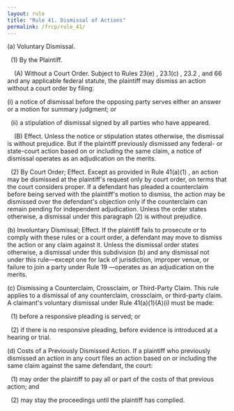 ```yaml
---
layout: rule
title: "Rule 41. Dismissal of Actions"
permalink: /frcp/rule_41/
---
```


(a) Voluntary Dismissal.


&nbsp;&nbsp;(1) By the Plaintiff.


&nbsp;&nbsp;&nbsp;&nbsp;(A) Without a Court Order. Subject to Rules 23(e) , 23.1(c) , 23.2 , and 66 and any applicable federal statute, the plaintiff may dismiss an action without a court order by filing:


(i) a notice of dismissal before the opposing party serves either an answer or a motion for summary judgment; or


&nbsp;&nbsp;(ii) a stipulation of dismissal signed by all parties who have appeared.


&nbsp;&nbsp;&nbsp;&nbsp;(B) Effect. Unless the notice or stipulation states otherwise, the dismissal is without prejudice. But if the plaintiff previously dismissed any federal- or state-court action based on or including the same claim, a notice of dismissal operates as an adjudication on the merits.


&nbsp;&nbsp;(2) By Court Order; Effect. Except as provided in Rule 41(a)(1) , an action may be dismissed at the plaintiff's request only by court order, on terms that the court considers proper. If a defendant has pleaded a counterclaim before being served with the plaintiff's motion to dismiss, the action may be dismissed over the defendant's objection only if the counterclaim can remain pending for independent adjudication. Unless the order states otherwise, a dismissal under this paragraph (2) is without prejudice.


(b) Involuntary Dismissal; Effect. If the plaintiff fails to prosecute or to comply with these rules or a court order, a defendant may move to dismiss the action or any claim against it. Unless the dismissal order states otherwise, a dismissal under this subdivision (b) and any dismissal not under this rule—except one for lack of jurisdiction, improper venue, or failure to join a party under Rule 19 —operates as an adjudication on the merits.


(c) Dismissing a Counterclaim, Crossclaim, or Third-Party Claim. This rule applies to a dismissal of any counterclaim, crossclaim, or third-party claim. A claimant's voluntary dismissal under Rule 41(a)(1)(A)(i) must be made:


&nbsp;&nbsp;(1) before a responsive pleading is served; or


&nbsp;&nbsp;(2) if there is no responsive pleading, before evidence is introduced at a hearing or trial.


(d) Costs of a Previously Dismissed Action. If a plaintiff who previously dismissed an action in any court files an action based on or including the same claim against the same defendant, the court:


&nbsp;&nbsp;(1) may order the plaintiff to pay all or part of the costs of that previous action; and


&nbsp;&nbsp;(2) may stay the proceedings until the plaintiff has complied.